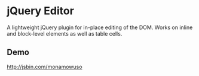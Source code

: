 # jQuery Editor

A lightweight jQuery plugin for in-place editing of the DOM.
Works on inline and block-level elements as well as table cells.

## Demo
http://jsbin.com/monamowuso
